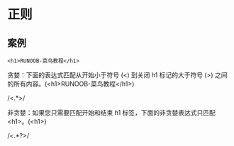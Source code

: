 # 正则
## 案例
```
<h1>RUNOOB-菜鸟教程</h1>
```
贪婪：下面的表达式匹配从开始小于符号 (<) 到关闭 h1 标记的大于符号 (>) 之间的所有内容。(\<h1>RUNOOB-菜鸟教程\</h1>)

/<.*>/

非贪婪：如果您只需要匹配开始和结束 h1 标签，下面的非贪婪表达式只匹配 \<h1>。(\<h1>)

/<.*?>/
